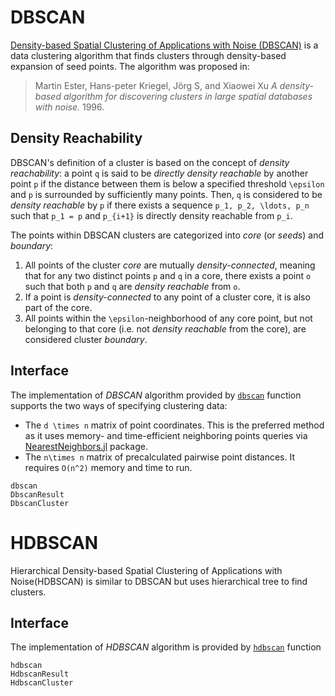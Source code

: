 # DBSCAN

[Density-based Spatial Clustering of Applications with Noise
(DBSCAN)](http://en.wikipedia.org/wiki/DBSCAN) is a data clustering
algorithm that finds clusters through density-based expansion of seed
points. The algorithm was proposed in:

> Martin Ester, Hans-peter Kriegel, Jörg S, and Xiaowei Xu *A
> density-based algorithm for discovering clusters in large spatial
> databases with noise.* 1996.

## Density Reachability

DBSCAN's definition of a cluster is based on the concept of *density
reachability*: a point ``q`` is said to be *directly density reachable*
by another point ``p`` if the distance between them is below a specified
threshold ``\epsilon`` and ``p`` is surrounded by sufficiently many
points. Then, ``q`` is considered to be *density reachable* by ``p`` if
there exists a sequence ``p_1, p_2, \ldots, p_n`` such that ``p_1 = p``
and ``p_{i+1}`` is directly density reachable from ``p_i``.

The points within DBSCAN clusters are categorized into *core* (or *seeds*)
and *boundary*:
 1. All points of the cluster *core* are mutually *density-connected*,
    meaning that for any two distinct points ``p`` and ``q`` in a
    core, there exists a point ``o`` such that both ``p`` and ``q``
    are *density reachable* from ``o``.
 2. If a point is *density-connected* to any point of a cluster core, it is
    also part of the core.
 3. All points within the ``\epsilon``-neighborhood of any core point, but
    not belonging to that core (i.e. not *density reachable* from the core),
    are considered cluster *boundary*.

## Interface

The implementation of *DBSCAN* algorithm provided by [`dbscan`](@ref) function
supports the two ways of specifying clustering data:
 - The ``d \times n`` matrix of point coordinates. This is the preferred method
   as it uses memory- and time-efficient neighboring points queries via
   [NearestNeighbors.jl](https://github.com/KristofferC/NearestNeighbors.jl) package.
 - The ``n\times n`` matrix of precalculated pairwise point distances.
   It requires ``O(n^2)`` memory and time to run.

```@docs
dbscan
DbscanResult
DbscanCluster
```

# HDBSCAN

Hierarchical Density-based Spatial Clustering of Applications with Noise(HDBSCAN) is similar to DBSCAN but uses hierarchical tree to find clusters.

## Interface
The implementation of *HDBSCAN* algorithm is provided by [`hdbscan`](@ref) function 
```@docs
hdbscan
HdbscanResult
HdbscanCluster
```
